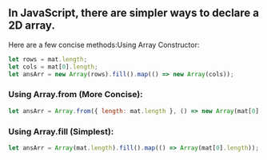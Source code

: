 
## In JavaScript, there are simpler ways to declare a 2D array. 

Here are a few concise methods:Using Array Constructor:

```js
let rows = mat.length;
let cols = mat[0].length;
let ansArr = new Array(rows).fill().map(() => new Array(cols));
```

### Using Array.from (More Concise):

```js
let ansArr = Array.from({ length: mat.length }, () => new Array(mat[0].length));
```
### Using Array.fill (Simplest):

```js
let ansArr = Array(mat.length).fill().map(() => Array(mat[0].length));
```
